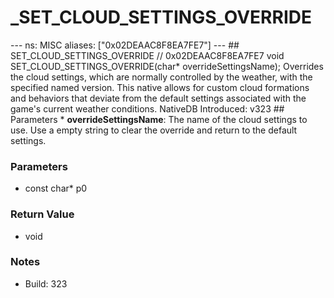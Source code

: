 # _SET_CLOUD_SETTINGS_OVERRIDE

--- ns: MISC aliases: ["0x02DEAAC8F8EA7FE7"] --- ## SET_CLOUD_SETTINGS_OVERRIDE  // 0x02DEAAC8F8EA7FE7 void SET_CLOUD_SETTINGS_OVERRIDE(char* overrideSettingsName);  Overrides the cloud settings, which are normally controlled by the weather, with the specified named version. This native allows for custom cloud formations and behaviors that deviate from the default settings associated with the game's current weather conditions.  NativeDB Introduced: v323  ## Parameters * **overrideSettingsName**: The name of the cloud settings to use. Use a empty string to clear the override and return to the default settings.

### Parameters
* const char* p0

### Return Value
* void

### Notes
* Build: 323

